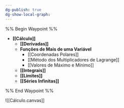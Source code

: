 ```yaml
---
dg-publish: true
dg-show-local-graph:
---
```

%% Begin Waypoint %%
- **[[Cálculo]]**
	- **[[Derivadas]]**
	- **Funções de Mais de uma Variável**
		- [[Coordenadas Polares]]
		- [[Método dos Multiplicadores de Lagrange]]
		- [[Valores de Máximo e Mínimo]]
	- **[[Integrais]]**
	- **[[Limites]]**
	- **[[Séries Infinitas]]**

%% End Waypoint %%

![[Cálculo.canvas]]
